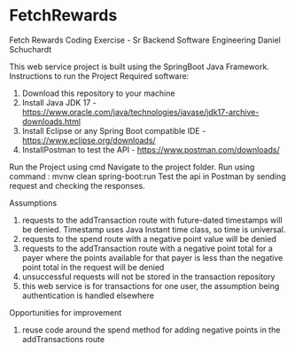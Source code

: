 # FetchRewards
Fetch Rewards Coding Exercise - Sr Backend Software Engineering
Daniel Schuchardt

This web service project is built using the SpringBoot Java Framework.
Instructions to run the Project
Required software:
1) Download this repository to your machine
2) Install Java JDK 17 - https://www.oracle.com/java/technologies/javase/jdk17-archive-downloads.html
3) Install Eclipse or any Spring Boot compatible IDE - https://www.eclipse.org/downloads/
4) InstallPostman to test the API - https://www.postman.com/downloads/


Run the Project using cmd
Navigate to the project folder.
Run using command : mvnw clean spring-boot:run
Test the api in Postman by sending request and checking the responses.



Assumptions
1) requests to the addTransaction route with future-dated timestamps will be denied. Timestamp uses Java Instant time class, so time is universal.
2) requests to the spend route with a negative point value will be denied
3) requests to the addTransaction route with a negative point total for a payer where the points available for that payer is less than the negative point total in the request will be denied
4) unsuccessful requests will not be stored in the transaction repository
5) this web service is for transactions for one user, the assumption being authentication is handled elsewhere








Opportunities for improvement
1) reuse code around the spend method for adding negative points in the addTransactions route

